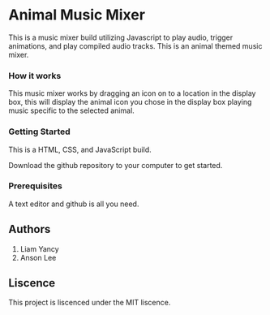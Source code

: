 # Animal Music Mixer

This is a music mixer build utilizing Javascript to play audio, trigger animations, and play compiled audio tracks. This is an animal themed music mixer.

### How it works
This music mixer works by dragging an icon on to a location in the display box, this will display the animal icon you chose in the display box playing music specific to the selected animal.

### Getting Started
This is a HTML, CSS, and JavaScript build.

Download the github repository to your computer to get started.

### Prerequisites
A text editor and github is all you need.

## Authors
 1. Liam Yancy
 2. Anson Lee

## Liscence
This project is liscenced under the MIT liscence.
